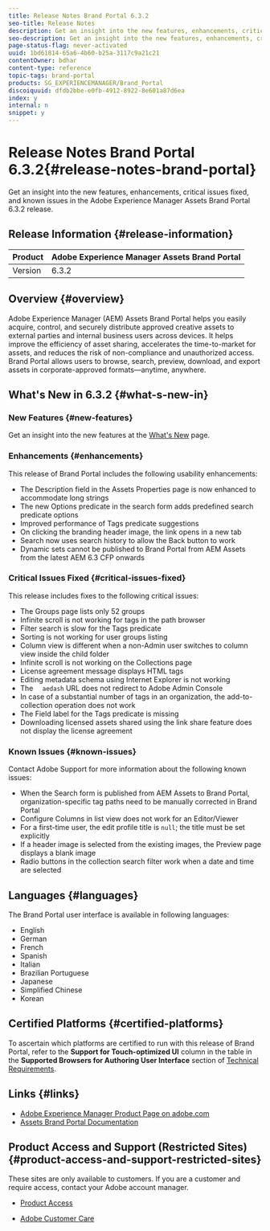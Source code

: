 ```yaml
---
title: Release Notes Brand Portal 6.3.2
seo-title: Release Notes
description: Get an insight into the new features, enhancements, critical issues fixed, and known issues in the Adobe Experience Manager Assets Brand Portal 6.3.2 release.
seo-description: Get an insight into the new features, enhancements, critical issues fixed, and known issues in the Adobe Experience Manager Assets Brand Portal 6.3.2 release.
page-status-flag: never-activated
uuid: 1bd61814-65a6-4b60-b25a-3117c9a21c21
contentOwner: bdhar
content-type: reference
topic-tags: brand-portal
products: SG_EXPERIENCEMANAGER/Brand_Portal
discoiquuid: dfdb2bbe-e0fb-4912-8922-8e601a87d6ea
index: y
internal: n
snippet: y
---
```


# Release Notes Brand Portal 6.3.2{#release-notes-brand-portal}

Get an insight into the new features, enhancements, critical issues fixed, and known issues in the Adobe Experience Manager Assets Brand Portal 6.3.2 release.

## Release Information {#release-information}

| Product |Adobe Experience Manager Assets Brand Portal |
|---|---|
| Version |6.3.2 |

## Overview {#overview}

Adobe Experience Manager (AEM) Assets Brand Portal helps you easily acquire, control, and securely distribute approved creative assets to external parties and internal business users across devices. It helps improve the efficiency of asset sharing, accelerates the time-to-market for assets, and reduces the risk of non-compliance and unauthorized access. Brand Portal allows users to browse, search, preview, download, and export assets in corporate-approved formats—anytime, anywhere.

## What's New in 6.3.2 {#what-s-new-in}

### New Features {#new-features}

Get an insight into the new features at the [What's New](../using/whats-new.md) page.

### Enhancements {#enhancements}

This release of Brand Portal includes the following usability enhancements:

* The Description field in the Assets Properties page is now enhanced to accommodate long strings
* The new Options predicate in the search form adds predefined search predicate options
* Improved performance of Tags predicate suggestions
* On clicking the branding header image, the link opens in a new tab
* Search now uses search history to allow the Back button to work
* Dynamic sets cannot be published to Brand Portal from AEM Assets from the latest AEM 6.3 CFP onwards

### Critical Issues Fixed {#critical-issues-fixed}

This release includes fixes to the following critical issues:

* The Groups page lists only 52 groups
* Infinite scroll is not working for tags in the path browser
* Filter search is slow for the Tags predicate
* Sorting is not working for user groups listing
* Column view is different when a non-Admin user switches to column view inside the child folder
* Infinite scroll is not working on the Collections page
* License agreement message displays HTML tags
* Editing metadata schema using Internet Explorer is not working
* The `  aedash` URL does not redirect to Adobe Admin Console
* In case of a substantial number of tags in an organization, the add-to-collection operation does not work
* The Field label for the Tags predicate is missing  
* Downloading licensed assets shared using the link share feature does not display the license agreement

### Known Issues {#known-issues}

Contact Adobe Support for more information about the following known issues:

* When the Search form is published from AEM Assets to Brand Portal, organization-specific tag paths need to be manually corrected in Brand Portal
* Configure Columns in list view does not work for an Editor/Viewer
* For a first-time user, the edit profile title is `null`; the title must be set explicitly
* If a header image is selected from the existing images, the Preview page displays a blank image
* Radio buttons in the collection search filter work when a date and time are selected

## Languages {#languages}

The Brand Portal user interface is available in following languages:

* English
* German
* French
* Spanish
* Italian
* Brazilian Portuguese
* Japanese
* Simplified Chinese
* Korean

## Certified Platforms {#certified-platforms}

To ascertain which platforms are certified to run with this release of Brand Portal, refer to the **Support for Touch-optimized UI** column in the table in the **Supported Browsers for Authoring User Interface** section of [Technical Requirements](https://helpx.adobe.com/experience-manager/6-3/sites/deploying/using/technical-requirements.html).

## Links {#links}

* [Adobe Experience Manager Product Page on adobe.com](http://www.adobe.com/in/marketing-cloud/experience-manager.html)
* [Assets Brand Portal Documentation](https://helpx.adobe.com/experience-manager/brand-portal/user-guide.html)

## Product Access and Support (Restricted Sites) {#product-access-and-support-restricted-sites}

These sites are only available to customers. If you are a customer and require access, contact your Adobe account manager.

* [](https://daycare.day.com) [Product Access](https://login.marketing.adobe.com)

* [Adobe Customer Care](https://helpx.adobe.com/contact.html)

